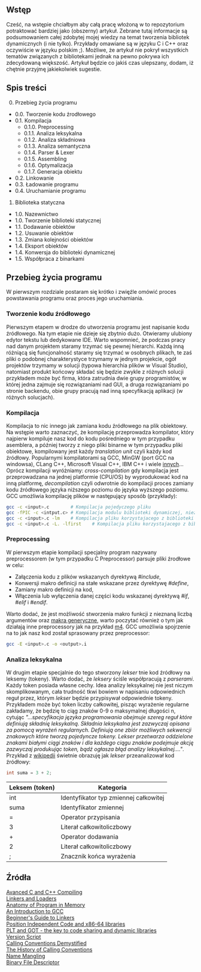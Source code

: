 ## Wstęp
Cześć, na wstępie chciałbym aby całą pracę włożoną w to repozytorium potraktować bardziej jako (obszerny) artykuł. Zebrane tutaj informacje są podsumowaniem całej zdobytej mojej wiedzy na temat tworzenia bibliotek dynamicznych (i nie tylko). Przykłady omawiane są w języku C i C++ oraz oczywiście w języku polskim ;). Możliwe, że artykuł nie pokrył wszystkich tematów związanych z bibliotekami jednak na pewno pokrywa ich zdecydowaną większość. Artykuł będzie co jakiś czas ulepszany, dodam, iż chętnie przyjmę jakiekolwiek sugestie.<br>

## Spis treści
0. Przebieg życia programu
- 0.0. Tworzenie kodu źrodłowego
- 0.1. Kompilacja
  - 0.1.0. Preprocessing
  - 0.1.1. Analiza leksykalna
  - 0.1.2. Analiza składniowa
  - 0.1.3. Analiza semantyczna
  - 0.1.4. Parser & Lexer
  - 0.1.5. Assembling
  - 0.1.6. Optymalizacja
  - 0.1.7. Generacja obiektu
- 0.2. Linkowanie
- 0.3. Ładowanie programu
- 0.4. Uruchamianie programu
1. Biblioteka statyczna
- 1.0. Nazewnictwo
- 1.0. Tworzenie biblioteki statycznej
- 1.1. Dodawanie obiektów
- 1.2. Usuwanie obiektów
- 1.3. Zmiana kolejności obiektów
- 1.4. Eksport obiektów
- 1.4. Konwersja do biblioteki dynamicznej
- 1.5. Współpraca z binarkami

## Przebieg życia programu
W pierwszym rozdziale postaram się krótko i zwięźle omówić proces powstawania programu oraz proces jego uruchamiania.

### Tworzenie kodu źródłowego
Pierwszym etapem w drodze do utworzenia programu jest napisanie kodu źródłowego. Na tym etapie nie dzieje się zbytnio dużo. Otwieramy ulubiony edytor tekstu lub dedykowane IDE. Warto wspomnieć, że podczas pracy nad danym projektem staramy trzymać się pewnej hierarchi. Każdą inną różniącą się funcjonalność staramy się trzymać w osobnych plikach, te zaś pliki o podobnej charakterystyce trzymamy w jednym projekcie, ogół projektów trzymamy w solucji (typowa hierarchia plików w Visual Studio), natomiast produkt końcowy składać się będzie zwykle z różnych solucji przykładem może być firma, która zatrudnia dwie grupy programistów, w której jedna zajmuje się rozwiązaniami nad GUI, a druga rozwiązaniami po stronie backendu, obie grupy pracują nad inną specyfikacją aplikacji (w różnych solucjach).

### Kompilacja
Kompilacja to nic innego jak zamiana kodu źródłowego na plik obiektowy. Na wstępie warto zaznaczyć, że kompilację przeprowadza kompilator, który najpierw kompiluje nasz kod do kodu pośredniego w tym przypadku asemblera, a później tworzy z niego pliki binarne w tym przypadku pliki obiektowe, kompilowany jest każdy *translation unit* czyli każdy kod źródłowy. Popularnymi kompilatorami są GCC, MinGW (port GCC na windowsa), CLang C++, Microsoft Visual C++, IBM C++ i wiele [innych](http://www.stroustrup.com/compilers.html)... Oprócz kompilacji wyróżniamy: *cross-compilation* gdy kompilacja jest przeprowadzana na jednej platformie (CPU/OS) by wyprodukować kod na inną platformę, *decompilation* czyli odwrotnie do kompilacji proces zamiany kodu źródłowego języka niższego poziomu do języka wyższego poziomu. GCC umożliwia kompilację plików w następujący sposób (przykłady):
```bash
gcc -c <input>.c        # Kompilacja pojedyczego pliku
gcc -fPIC -c <intput.c> # Kompilacja modulu biblioteki dynamiczej, niezbedna flaga -fPIC dla kompatybilnosci z systemami x64
gcc -c <input>.c -lm    # Kompilacja pliku korzystajacego z biblioteki standardowej <math.h>
gcc -c <input>.c -L. -lfirst    # Kompilacja pliku korzystajacego z biblioteki statycznej libfirst.a znajdującej się w obecnym folderze
```

### Preprocessing
W pierwszym etapie kompilacji specjalny program nazywany preprocessorem (w tym przypadku C Preprocessor) parsuje pliki źrodłowe w celu:
- Załączenia kodu z plików wskazanych dyrektywą *#include*,
- Konwersji makro definicji na stałe wskazane przez dyrektywę *#define*,
- Zamiany makro definicji na kod,
- Włączenia lub wyłączenia danej części kodu wskazanej dyrektywą *#if*, *#elif* i *#endif*.<br>

Warto dodać, że jest możliwość stworzenia makro funkcji z nieznaną liczbą argumentów oraz [makra generyczne](https://mort.coffee/home/obscure-c-features/), warto poczytać również o tym jak działają inne preprocessory jak na przykład [m4](https://en.wikipedia.org/wiki/M4_(computer_language)). GCC umożliwia spojrzenie na to jak nasz kod został sprasowany przez preprocessor:
```bash
gcc -E <input>.c -o <output>.i
```

### Analiza leksykalna
W drugim etapie specjalnie do tego stworzony *lekser* tnie kod źródłowy na leksemy (tokeny). Warto dodać, że *leksery* ściśle współpracują z *parserami*. Każdy token posiada własne cechy. Idea analizy leksykalnej nie jest niczym skomplikowanym, cała trudność tkwi bowiem w napisaniu odpowiednich reguł przez, którym *lekser* będzie przypisywał odpowiednie tokeny. Przykładem może być token liczby całkowitej, pisząc wyrażenie regularne zakładamy, że będzię to ciąg znaków 0-9 o maksymalnej długości n, cytując *"...specyfikacja języka programowania obejmuje szereg reguł które definiują składnię leksykalną. Składnia leksykalna jest zazwyczaj opisana za pomocą wyrażeń regularnych. Definiują one zbiór możliwych sekwencji znakowych które tworzą pojedyncze tokeny. Lekser przetwarza oddzielone znakami białymi ciągi znaków i dla każdego ciągu znaków podejmuje akcję zazwyczaj produkując token, bądź ogłasza błąd analizy leksykalnej...."*.<br>
Przykład z [wikipedii](https://pl.wikipedia.org/wiki/Analiza_leksykalna) świetnie obrazuję jak *lekser* przeanalizował kod źródłowy:<br>
```C
int suma = 3 + 2;
```
| Leksem (token) | Kategoria |
| -------------- | --------- |
| int            | Identyfikator typ zmiennej całkowitej |
| suma           | Identyfikator zmiennej |
| =              | Operator przypisania |
| 3              | Literał całkowitoliczbowy |
| +              | Operator dodawania |
| 2              | Literał całkowitoliczbowy |
| ;              | Znacznik końca wyrażenia |

## Źródła
[Avanced C and C++ Compiling](https://doc.lagout.org/programmation/C/Advanced%20C%20and%20C%20%20%20Compiling%20%5BStevanovic%202014-04-28%5D.pdf)<br>
[Linkers and Loaders](http://www.becbapatla.ac.in/cse/naveenv/docs/LL1.pdf)<br>
[Anatomy of Program in Memory](https://manybutfinite.com/post/anatomy-of-a-program-in-memory/)<br>
[An Introduction to GCC](https://tfetimes.com/wp-content/uploads/2015/09/An_Introduction_to_GCC-Brian_Gough.pdf)<br>
[Beginner's Guide to Linkers](https://www.lurklurk.org/linkers/linkers.html)<br>
[Position Independent Code and x86-64 libraries](https://www.technovelty.org/c/position-independent-code-and-x86-64-libraries.html)<br>
[PLT and GOT - the key to code sharing and dynamic libraries](https://www.technovelty.org/linux/plt-and-got-the-key-to-code-sharing-and-dynamic-libraries.html)<br>
[Version Script](https://ftp.gnu.org/old-gnu/Manuals/ld-2.9.1/html_node/ld_25.html)<br>
[Calling Conventions Demystified](https://www.codeproject.com/Articles/1388/Calling-Conventions-Demystified)<br>
[The History of Calling Conventions](https://devblogs.microsoft.com/oldnewthing/20040102-00/?p=41213)<br>
[Name Mangling](https://en.wikipedia.org/wiki/Name_mangling)<br>
[Binary File Descriptor](https://en.wikipedia.org/wiki/Binary_File_Descriptor_library)
